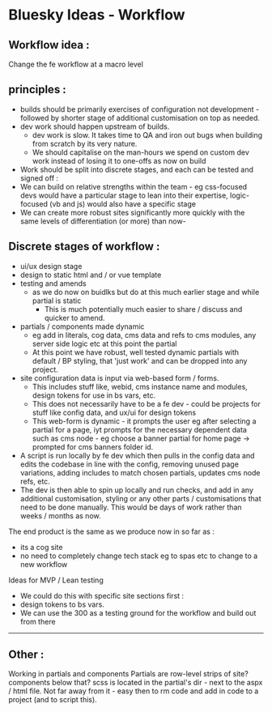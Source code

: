 # Bluesky Ideas - Workflow

## Workflow idea :

Change the fe workflow at a macro level

## principles :
- builds should be primarily exercises of configuration not development - followed by shorter stage of additional customisation on top as needed.
- dev work should happen upstream of builds.
    - dev work is slow. It takes time to QA and iron out bugs when building from scratch by its very nature.
    - We should capitalise on the man-hours we spend on custom dev work instead of losing it to one-offs as now on build
- Work should be split into discrete stages, and each can be tested and signed off :
- We can build on relative strengths within the team - eg css-focused devs would have a particular stage to lean into their expertise, logic-focused (vb and js) would also have a specific stage
- We can create more robust sites significantly more quickly with the same levels of differentiation (or more) than now-

## Discrete stages of workflow :
- ui/ux design stage
- design to static html and / or vue template
- testing and amends
  - as we do now on buidlks but do at this much earlier stage and while partial is static
    - This is much potentially much easier to share / discuss and quicker to amend.
- partials / components made dynamic
    - eg add in literals, cog data, cms data and refs to cms modules, any server side logic etc
at this point the partial
    - At this point we have robust, well tested dynamic partials with default / BP styling, that 'just work' and can be dropped into any project.
- site configuration data is input via web-based form / forms.
    - This includes stuff like, webid, cms instance name and modules, design tokens for use in bs vars, etc.
    - This does not necessarily have to be a fe dev - could be projects for stuff like config data, and ux/ui for design tokens
    - This web-form is dynamic - it prompts the user eg after selecting a partial for a page, iyt prompts for the necessary dependent data such as cms node - eg choose a banner partial for home page -> prompted for cms banners folder id.
- A script is run locally by fe dev which then pulls in the config data and edits the codebase in line with the config, removing unused page variations, adding includes to match chosen partials, updates cms node refs, etc.
- The dev is then able to spin up locally and run checks, and add in any additional customisation, styling or any other parts / customisations that need to be done manually. This would be days of work rather than weeks / months as now.

The end product is the same as we produce now in so far as :
- its a cog site
- no need to completely change tech stack eg to spas etc to change to a new workflow

Ideas for MVP / Lean testing
- We could do this with specific site sections first :
- design tokens to bs vars.
- We can use the 300 as a testing ground for the workflow and build out from there

-----

## Other :
Working in partials and components
Partials are row-level strips of site?
components below that?
scss is located in the partial's dir - next to the aspx / html file. Not far away from it - easy then to rm code and add in code to a project (and to script this).
